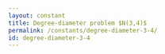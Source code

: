 ```yaml
---
layout: constant
title: Degree-diameter problem $N(3,4)$
permalink: /constants/degree-diameter-3-4/
id: degree-diameter-3-4
---
```

